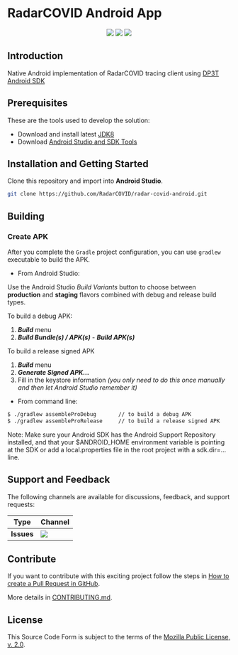 # RadarCOVID Android App

<p align="center">
    <a href="https://github.com/RadarCOVID/radar-covid-android/commits/" title="Last Commit"><img src="https://img.shields.io/github/last-commit/RadarCOVID/radar-covid-android?style=flat"></a>
    <a href="https://github.com/RadarCOVID/radar-covid-android/issues" title="Open Issues"><img src="https://img.shields.io/github/issues/RadarCOVID/radar-covid-android?style=flat"></a>
    <a href="https://github.com/RadarCOVID/radar-covid-android/blob/master/LICENSE" title="License"><img src="https://img.shields.io/badge/License-MPL%202.0-brightgreen.svg?style=flat"></a>
</p>

## Introduction

Native Android implementation of RadarCOVID tracing client using [DP3T Android SDK](https://github.com/DP-3T/dp3t-sdk-android)

## Prerequisites

These are the tools used to develop the solution:

- Download and install latest [JDK8](http://www.oracle.com/technetwork/java/javase/downloads/jdk8-downloads-2133151.html)
- Download [Android Studio and SDK Tools](https://developer.android.com/studio/index.html)

## Installation and Getting Started

Clone this repository and import into **Android Studio**.

```bash
git clone https://github.com/RadarCOVID/radar-covid-android.git
```

## Building
### Create APK

After you complete the `Gradle` project configuration, you can use `gradlew` executable to build the APK.

- From Android Studio:

Use the Android Studio *Build Variants* button to choose between **production** and **staging** flavors combined with debug and release build types.

To build a debug APK:
1. ***Build*** menu
2. ***Build Bundle(s) / APK(s)*** - ***Build APK(s)***

To build a release signed APK
1. ***Build*** menu
2. ***Generate Signed APK...***
3. Fill in the keystore information *(you only need to do this once manually and then let Android Studio remember it)*

- From command line:

```bash
$ ./gradlew assembleProDebug       // to build a debug APK
$ ./gradlew assembleProRelease     // to build a release signed APK
```

Note: Make sure your Android SDK has the Android Support Repository installed, and that your $ANDROID_HOME environment variable is pointing at the SDK or add a local.properties file in the root project with a sdk.dir=... line.

## Support and Feedback

The following channels are available for discussions, feedback, and support requests:

| Type       | Channel                                                |
| ---------- | ------------------------------------------------------ |
| **Issues** | <a href="https://github.com/RadarCOVID/radar-covid-android/issues" title="Open Issues"><img src="https://img.shields.io/github/issues/RadarCOVID/radar-covid-android?style=flat"></a> |

## Contribute

If you want to contribute with this exciting project follow the steps in [How to create a Pull Request in GitHub](https://opensource.com/article/19/7/create-pull-request-github).

More details in [CONTRIBUTING.md](./CONTRIBUTING.md).

## License

This Source Code Form is subject to the terms of the [Mozilla Public License, v. 2.0](https://www.mozilla.org/en-US/MPL/2.0/).


